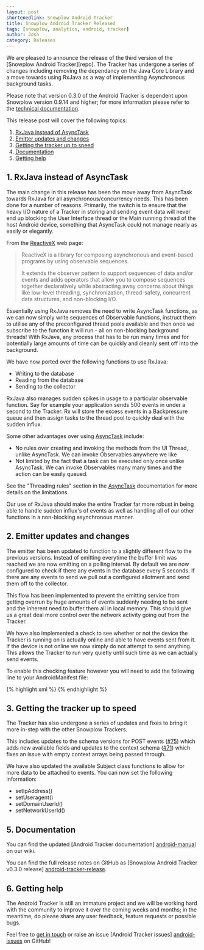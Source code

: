 ```yaml
---
layout: post
shortenedlink: Snowplow Android Tracker
title: Snowplow Android Tracker Released
tags: [snowplow, analytics, android, tracker]
author: Josh
category: Releases
---
```


We are pleased to announce the release of the third version of the [Snowplow Android Tracker][repo]. The Tracker has undergone a series of changes including removing the dependancy on the Java Core Library and a move towards using RxJava as a way of implementing Asynchronous background tasks.

Please note that version 0.3.0 of the Android Tracker is dependent upon Snowplow version 0.9.14 and higher; for more information please refer to the [technical documentation][android-manual].

This release post will cover the following topics:

1. [RxJava instead of AsyncTask](/blog/2015/02/09/snowplow-android-tracker-0.3.0-released/#rx-java)
2. [Emitter updates and changes](/blog/2015/02/09/snowplow-android-tracker-0.3.0-released/#emitter-changes)
3. [Getting the tracker up to speed](/blog/2015/02/09/snowplow-android-tracker-0.3.0-released/#getting-up-to-speed)
4. [Documentation](/blog/2015/02/09/snowplow-android-tracker-0.3.0-released/#docs)
5. [Getting help](/blog/2015/02/09/snowplow-android-tracker-0.3.0-released/#help)

<h2><a name="rx-java">1. RxJava instead of AsyncTask</a></h2>

The main change in this release has been the move away from AsyncTask towards RxJava for all asynchronous/concurrency needs. This has been done for a number of reasons. Primarily, the switch is to ensure that the heavy I/O nature of a Tracker in storing and sending event data will never end up blocking the User Interface thread or the Main running thread of the host Android device, something that AsyncTask could not manage nearly as easily or elegantly.

From the [ReactiveX][reactive-x] web page:

> ReactiveX is a library for composing asynchronous and event-based programs by using observable sequences.
> 
> It extends the observer pattern to support sequences of data and/or events and adds operators that allow you to compose sequences together declaratively while abstracting away concerns about things like low-level threading, synchronization, thread-safety, concurrent data structures, and non-blocking I/O.

Essentially using RxJava removes the need to write AsyncTask functions, as we can now simply write sequences of Observable functions, instruct them to utilise any of the preconfigured thread pools available and then once we subscribe to the function it will run - all on non-blocking background threads! With RxJava, any process that has to be run many times and for potentially large amounts of time can be quickly and cleanly sent off into the background.

We have now ported over the following functions to use RxJava:

- Writing to the database
- Reading from the database
- Sending to the collector

RxJava also manages sudden spikes in usage to a particular observable function. Say for example your application sends 500 events in under a second to the Tracker. Rx will store the excess events in a Backpressure queue and then assign tasks to the thread pool to quickly deal with the sudden influx.

Some other advantages over using [AsyncTask][async-task] include:

- No rules over creating and invoking the methods from the UI Thread, unlike AsyncTask. We can invoke Observables anywhere we like
- Not limited by the fact that a task can be executed only once unlike AsyncTask. We can invoke Observables many many times and the action can be easily queued.

See the "Threading rules" section in the [AsyncTask][async-task] documentation for more details on the limitations.

Our use of RxJava should make the entire Tracker far more robust in being able to handle sudden influx's of events as well as handling all of our other functions in a non-blocking asynchronous manner.

<h2><a name="emitter-changes">2. Emitter updates and changes</a></h2>

The emitter has been updated to function to a slightly different flow to the previous versions. Instead of emitting everytime the buffer limit was reached we are now emitting on a polling interval.  By default we are now configured to check if there any events in the database every 5 seconds.  If there are any events to send we pull out a configured allotment and send them off to the collector.

This flow has been implemented to prevent the emitting service from getting overrun by huge amounts of events suddenly needing to be sent and the inherent need to buffer them all in local memory. This should give us a great deal more control over the network activity going out from the Tracker.

We have also implemented a check to see whether or not the device the Tracker is running on is actually online and able to have events sent from it. If the device is not online we now simply do not attempt to send anything.  This allows the Tracker to run very quietly until such time as we can actually send events.  

To enable this checking feature however you will need to add the following line to your AndroidManifest file:

{% highlight xml %}
<uses-permission android:name="android.permission.ACCESS_NETWORK_STATE"/>
{% endhighlight %}

<h2><a name="docs">3. Getting the tracker up to speed</a></h2>

The Tracker has also undergone a series of updates and fixes to bring it more in-step with the other Snowplow Trackers.  

This includes updates to the schema versions for POST events ([#75][issue-75]) which adds new available fields and updates to the context schema ([#71][issue-71]) which fixes an issue with empty context arrays being passed through.

We have also updated the available Subject class functions to allow for more data to be attached to events. You can now set the following information:

- setIpAddress()
- setUseragent()
- setDomainUserId()
- setNetworkUserId()

<h2><a name="docs">5. Documentation</a></h2>

You can find the updated [Android Tracker documentation] [android-manual] on our wiki.

You can find the full release notes on GitHub as [Snowplow Android Tracker v0.3.0 release] [android-tracker-release].

<h2><a name="help">6. Getting help</a></h2>

The Android Tracker is still an immature project and we will be working hard with the community to improve it over the coming weeks and months; in the meantime, do please share any user feedback, feature requests or possible bugs.

Feel free to [get in touch][talk-to-us] or raise an issue [Android Tracker issues] [android-issues] on GitHub!

[android-repo]: https://github.com/snowplow/snowplow-android-tracker

[reactive-x]: http://reactivex.io/
[async-task]: http://developer.android.com/reference/android/os/AsyncTask.html

[android-setup]: https://github.com/snowplow/snowplow/wiki/Java-Tracker-Setup
[android-manual]: https://github.com/snowplow/snowplow/wiki/Android-Tracker
[android-tracker-release]: https://github.com/snowplow/snowplow-android-tracker/releases/tag/android-0.3.0

[issue-71]: https://github.com/snowplow/iglu-central/issues/71
[issue-75]: https://github.com/snowplow/iglu-central/issues/75

[talk-to-us]: https://github.com/snowplow/snowplow/wiki/Talk-to-us
[android-issues]: https://github.com/snowplow/snowplow-android-tracker/issues
